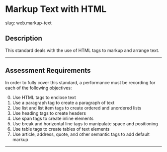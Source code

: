 # Markup Text with HTML

slug: web.markup-text

## Description
This standard deals with the use of HTML tags to markup and arrange text.

---
## Assessment Requirements
In order to fully cover this standard, a performance must be recording for each of the following objectives:

0. Use HTML tags to enclose text
1. Use a paragraph tag to create a paragraph of text
2. Use list and list item tags to create ordered and unordered lists
3. Use heading tags to create headers
4. Use span tags to create inline elements
5. Use break and horizontal line tags to manipulate space and positioning
6. Use table tags to create tables of text elements
7. Use article, address, quote, and other semantic tags to add default markup



---
